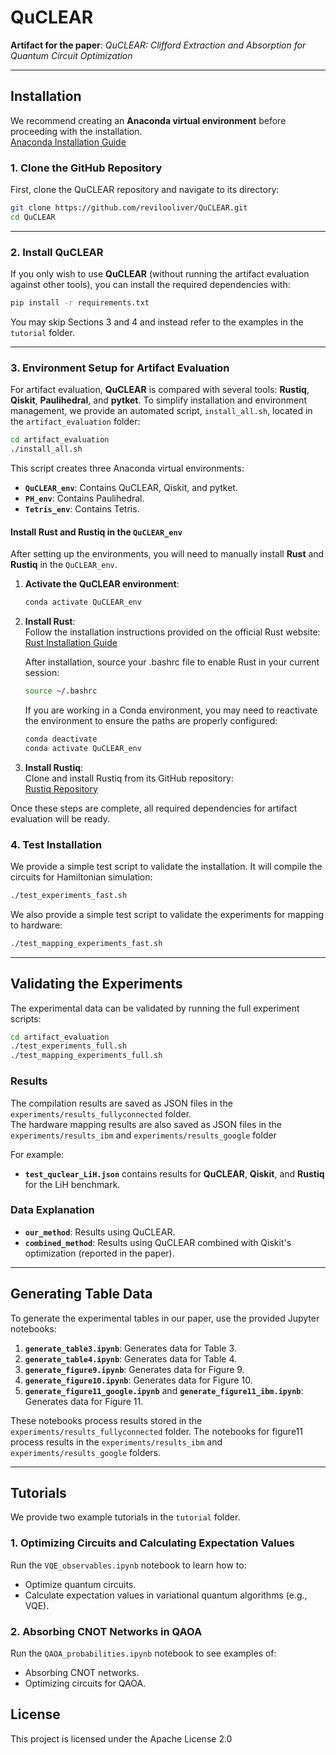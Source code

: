 # QuCLEAR  
**Artifact for the paper**: *QuCLEAR: Clifford Extraction and Absorption for Quantum Circuit Optimization*

---

## Installation

We recommend creating an **Anaconda virtual environment** before proceeding with the installation.  
[Anaconda Installation Guide](https://docs.anaconda.com/anaconda/install/)

### **1. Clone the GitHub Repository**
First, clone the QuCLEAR repository and navigate to its directory:

```bash
git clone https://github.com/revilooliver/QuCLEAR.git
cd QuCLEAR
```

---

### **2. Install QuCLEAR**

If you only wish to use **QuCLEAR** (without running the artifact evaluation against other tools), you can install the required dependencies with:

```bash
pip install -r requirements.txt
```

You may skip Sections 3 and 4 and instead refer to the examples in the `tutorial` folder.

---

### **3. Environment Setup for Artifact Evaluation**

For artifact evaluation, **QuCLEAR** is compared with several tools: **Rustiq**, **Qiskit**, **Paulihedral**, and **pytket**. To simplify installation and environment management, we provide an automated script, `install_all.sh`, located in the `artifact_evaluation` folder:

```bash
cd artifact_evaluation
./install_all.sh
```

This script creates three Anaconda virtual environments:
- **`QuCLEAR_env`**: Contains QuCLEAR, Qiskit, and pytket.  
- **`PH_env`**: Contains Paulihedral.
- **`Tetris_env`**: Contains Tetris. 

#### **Install Rust and Rustiq in the `QuCLEAR_env`**

After setting up the environments, you will need to manually install **Rust** and **Rustiq** in the `QuCLEAR_env`.

1. **Activate the QuCLEAR environment**:
   ```bash
   conda activate QuCLEAR_env
   ```

2. **Install Rust**:  
   Follow the installation instructions provided on the official Rust website:  
   [Rust Installation Guide](https://www.rust-lang.org/tools/install)
   
   After installation, source your .bashrc file to enable Rust in your current session:
   ```bash
   source ~/.bashrc
   ```
   If you are working in a Conda environment, you may need to reactivate the environment to ensure the paths are properly configured:
      ```bash
   conda deactivate
   conda activate QuCLEAR_env
   ```

4. **Install Rustiq**:  
   Clone and install Rustiq from its GitHub repository:  
   [Rustiq Repository](https://github.com/smartiel/rustiq/tree/main)

Once these steps are complete, all required dependencies for artifact evaluation will be ready.


### **4. Test Installation**
We provide a simple test script to validate the installation. It will compile the circuits for Hamiltonian simulation:

```bash
./test_experiments_fast.sh
```

We also provide a simple test script to validate the experiments for mapping to hardware:
```bash
./test_mapping_experiments_fast.sh
```


---

## Validating the Experiments

The experimental data can be validated by running the full experiment scripts:

```bash
cd artifact_evaluation
./test_experiments_full.sh
./test_mapping_experiments_full.sh
```

### **Results**
The compilation results are saved as JSON files in the `experiments/results_fullyconnected` folder.  
The hardware mapping results are also saved as JSON files in the `experiments/results_ibm` and  `experiments/results_google` folder

For example:  
- **`test_quclear_LiH.json`** contains results for **QuCLEAR**, **Qiskit**, and **Rustiq** for the LiH benchmark.  

### **Data Explanation**
- **`our_method`**: Results using QuCLEAR.
- **`combined_method`**: Results using QuCLEAR combined with Qiskit's optimization (reported in the paper).

---

## Generating Table Data

To generate the experimental tables in our paper, use the provided Jupyter notebooks:

1. **`generate_table3.ipynb`**: Generates data for Table 3.  
2. **`generate_table4.ipynb`**: Generates data for Table 4.
3. **`generate_figure9.ipynb`**: Generates data for Figure 9.
4. **`generate_figure10.ipynb`**: Generates data for Figure 10.
5. **`generate_figure11_google.ipynb`** and **`generate_figure11_ibm.ipynb`**: Generates data for Figure 11.

These notebooks process results stored in the `experiments/results_fullyconnected` folder. The notebooks for figure11 process results in the `experiments/results_ibm` and  `experiments/results_google` folders.

---

## Tutorials

We provide two example tutorials in the `tutorial` folder.

### **1. Optimizing Circuits and Calculating Expectation Values**
Run the `VQE_observables.ipynb` notebook to learn how to:  
- Optimize quantum circuits.  
- Calculate expectation values in variational quantum algorithms (e.g., VQE).

### **2. Absorbing CNOT Networks in QAOA**
Run the `QAOA_probabilities.ipynb` notebook to see examples of:  
- Absorbing CNOT networks.  
- Optimizing circuits for QAOA.
  
## License
This project is licensed under the Apache License 2.0
